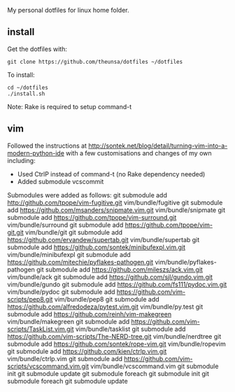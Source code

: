 My personal dotfiles for linux home folder.

install
-------
Get the dotfiles with:

	git clone https://github.com/theunsa/dotfiles ~/dotfiles
 
To install:

	cd ~/dotfiles
	./install.sh

Note: Rake is required to setup command-t

vim
----
Followed the instructions at http://sontek.net/blog/detail/turning-vim-into-a-modern-python-ide with a few customisations and changes of my own including:
* Used CtrlP instead of command-t (no Rake dependency needed)
* Added submodule vcscommit 

Submodules were added as follows:
	git submodule add http://github.com/tpope/vim-fugitive.git vim/bundle/fugitive
	git submodule add https://github.com/msanders/snipmate.vim.git vim/bundle/snipmate
	git submodule add https://github.com/tpope/vim-surround.git vim/bundle/surround
	git submodule add https://github.com/tpope/vim-git.git vim/bundle/git
	git submodule add https://github.com/ervandew/supertab.git vim/bundle/supertab
	git submodule add https://github.com/sontek/minibufexpl.vim.git vim/bundle/minibufexpl
	git submodule add https://github.com/mitechie/pyflakes-pathogen.git vim/bundle/pyflakes-pathogen
	git submodule add https://github.com/mileszs/ack.vim.git vim/bundle/ack
	git submodule add https://github.com/sjl/gundo.vim.git vim/bundle/gundo
	git submodule add https://github.com/fs111/pydoc.vim.git vim/bundle/pydoc
	git submodule add https://github.com/vim-scripts/pep8.git vim/bundle/pep8
	git submodule add https://github.com/alfredodeza/pytest.vim.git vim/bundle/py.test
	git submodule add https://github.com/reinh/vim-makegreen vim/bundle/makegreen
	git submodule add https://github.com/vim-scripts/TaskList.vim.git vim/bundle/tasklist
	git submodule add https://github.com/vim-scripts/The-NERD-tree.git vim/bundle/nerdtree
	git submodule add https://github.com/sontek/rope-vim.git vim/bundle/ropevim
	git submodule add https://github.com/kien/ctrlp.vim.git vim/bundle/ctrlp.vim
	git submodule add https://github.com/vim-scripts/vcscommand.vim.git vim/bundle/vcscommand.vim
	git submodule init
	git submodule update
	git submodule foreach git submodule init
	git submodule foreach git submodule update
